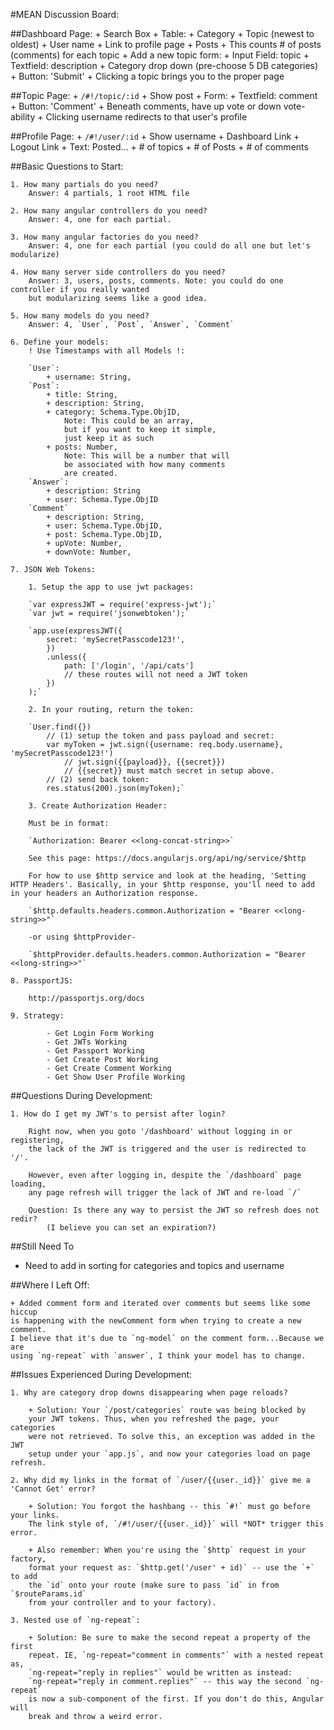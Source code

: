 #MEAN Discussion Board:

##Dashboard Page:
	+ Search Box
	+ Table:
		+ Category
		+ Topic (newest to oldest)
		+ User name
			+ Link to profile page
		+ Posts
			+ This counts # of posts (comments) for each topic
	+ Add a new topic form:
		+ Input Field: topic
		+ Textfield: description
		+ Category drop down (pre-choose 5 DB categories)
		+ Button: 'Submit'
	+ Clicking a topic brings you to the proper page

##Topic Page:
	+ `/#!/topic/:id`
	+ Show post
	+ Form:
		+ Textfield: comment
		+ Button: 'Comment'
	+ Beneath comments, have up vote or down vote-ability
	+ Clicking username redirects to that user's profile

##Profile Page:
	+ `/#!/user/:id`
	+ Show username
	+ Dashboard Link
	+ Logout Link
	+ Text: Posted...
		+ # of topics
		+ # of Posts
		+ # of comments

##Basic Questions to Start:

	1. How many partials do you need?
		Answer: 4 partials, 1 root HTML file

	2. How many angular controllers do you need?
		Answer: 4, one for each partial.

	3. How many angular factories do you need?
		Answer: 4, one for each partial (you could do all one but let's modularize)

	4. How many server side controllers do you need?
		Answer: 3, users, posts, comments. Note: you could do one controller if you really wanted
		but modularizing seems like a good idea.

	5. How many models do you need?
		Answer: 4, `User`, `Post`, `Answer`, `Comment`

	6. Define your models:
		! Use Timestamps with all Models !:

		`User`:
			+ username: String,
		`Post`:
			+ title: String,
			+ description: String,
			+ category: Schema.Type.ObjID,
				Note: This could be an array,
				but if you want to keep it simple,
				just keep it as such
			+ posts: Number,
				Note: This will be a number that will
				be associated with how many comments
				are created.
		`Answer`:
			+ description: String
			+ user: Schema.Type.ObjID
		`Comment`
			+ description: String,
			+ user: Schema.Type.ObjID,
			+ post: Schema.Type.ObjID,
			+ upVote: Number,
			+ downVote: Number,

	7. JSON Web Tokens:

		1. Setup the app to use jwt packages:

		`var expressJWT = require('express-jwt');`
		`var jwt = require('jsonwebtoken');`

		`app.use(expressJWT({
			secret: 'mySecretPasscode123!',
			})
			.unless({
				path: ['/login', '/api/cats']
				// these routes will not need a JWT token
			})
		);`

		2. In your routing, return the token:

		`User.find({})
			// (1) setup the token and pass payload and secret:
			var myToken = jwt.sign({username: req.body.username}, 'mySecretPasscode123!')
				// jwt.sign({{payload}}, {{secret}})
				// {{secret}} must match secret in setup above.
			// (2) send back token:
			res.status(200).json(myToken);`

		3. Create Authorization Header:

		Must be in format:

		`Authorization: Bearer <<long-concat-string>>`

		See this page: https://docs.angularjs.org/api/ng/service/$http

		For how to use $http service and look at the heading, 'Setting HTTP Headers'. Basically, in your $http response, you'll need to add in your headers an Authorization response.

		`$http.defaults.headers.common.Authorization = "Bearer <<long-string>>"`

		-or using $httpProvider-

		`$httpProvider.defaults.headers.common.Authorization = "Bearer <<long-string>>"`

	8. PassportJS:

		http://passportjs.org/docs

	9. Strategy:

			- Get Login Form Working
			- Get JWTs Working
			- Get Passport Working
			- Get Create Post Working
			- Get Create Comment Working
			- Get Show User Profile Working


##Questions During Development:

	1. How do I get my JWT's to persist after login?

		Right now, when you goto '/dashboard' without logging in or registering,
		the lack of the JWT is triggered and the user is redirected to '/'.

		However, even after logging in, despite the `/dashboard` page loading,
		any page refresh will trigger the lack of JWT and re-load `/`

		Question: Is there any way to persist the JWT so refresh does not redir?
			(I believe you can set an expiration?)

##Still Need To
+ Need to add in sorting for categories and topics and username

##Where I Left Off:

	+ Added comment form and iterated over comments but seems like some hiccup
	is happening with the newComment form when trying to create a new comment.
	I believe that it's due to `ng-model` on the comment form...Because we are
	using `ng-repeat` with `answer`, I think your model has to change.

##Issues Experienced During Development:

	1. Why are category drop downs disappearing when page reloads?

		+ Solution: Your `/post/categories` route was being blocked by
		your JWT tokens. Thus, when you refreshed the page, your categories
		were not retrieved. To solve this, an exception was added in the JWT
		setup under your `app.js`, and now your categories load on page refresh.

	2. Why did my links in the format of `/user/{{user._id}}` give me a
	'Cannot Get' error?

		+ Solution: You forgot the hashbang -- this `#!` must go before your links.
		The link style of, `/#!/user/{{user._id}}` will *NOT* trigger this error.

		+ Also remember: When you're using the `$http` request in your factory,
		format your request as: `$http.get('/user' + id)` -- use the `+` to add
		the `id` onto your route (make sure to pass `id` in from `$routeParams.id`
		from your controller and to your factory).

	3. Nested use of `ng-repeat`:

		+ Solution: Be sure to make the second repeat a property of the first
		repeat. IE, `ng-repeat="comment in comments"` with a nested repeat as,
		`ng-repeat="reply in replies"` would be written as instead:
		`ng-repeat="reply in comment.replies"` -- this way the second `ng-repeat`
		is now a sub-component of the first. If you don't do this, Angular will
		break and throw a weird error.
